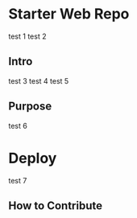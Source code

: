# Starter Web Repo

test 1 test 2

## Intro

test 3 test 4 test 5

## Purpose

test 6

# Deploy

test 7

## How to Contribute